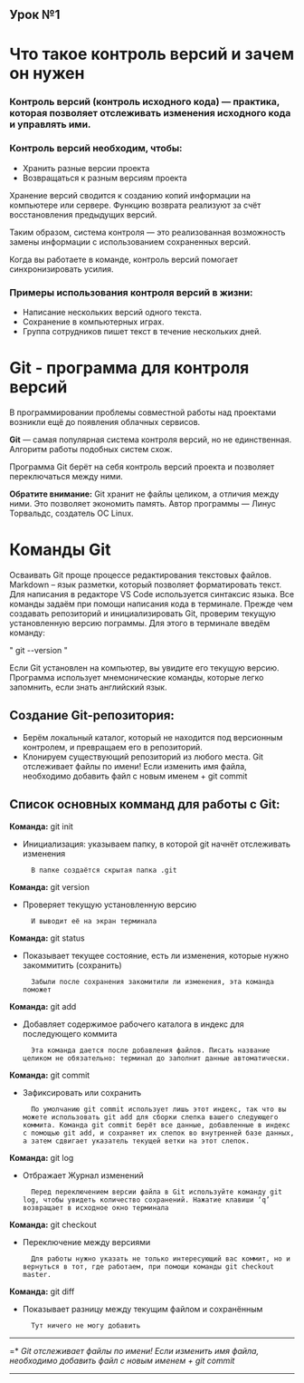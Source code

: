 ## **Урок №1**


# Что такое контроль версий и зачем он нужен

### Контроль версий (контроль исходного кода) — практика, которая позволяет отслеживать изменения исходного кода и управлять ими. 
### **Контроль версий необходим, чтобы:** 
* Хранить разные версии проекта
* Возвращаться к разным версиям проекта

Хранение версий сводится к созданию копий информации на компьютере или сервере.  Функцию возврата реализуют за счёт восстановления предыдущих версий. 

Таким образом, система контроля — это реализованная возможность замены информации с использованием сохраненных версий.

Когда вы работаете в команде, контроль версий помогает синхронизировать усилия.

### **Примеры использования контроля версий в жизни:**
* Написание нескольких версий одного текста.
* Сохранение в компьютерных играх.
* Группа сотрудников пишет текст в течение нескольких дней.




# Git - программа для контроля версий
В программировании проблемы совместной работы над проектами возникли ещё до появления облачных сервисов.

**Git** — самая популярная система контроля версий, но не единственная. Алгоритм работы подобных систем схож.

Программа Git берёт на себя контроль версий проекта и позволяет переключаться между ними.
 
**Обратите внимание:** Git хранит не файлы целиком, а отличия между ними. Это позволяет экономить память. Автор программы — Линус Торвальдс, создатель ОС Linux.

# Команды Git
Осваивать Git проще процессе редактирования текстовых файлов. Markdown – язык разметки, который позволяет форматировать текст. Для написания в редакторе VS Code используется синтаксис языка. Все команды задаём при помощи написания кода в терминале. Прежде чем создавать репозиторий и инициализировать Git, проверим текущую установленную версию пограммы. Для этого в терминале введём команду:

" git --version "

Если Git установлен на компьютер, вы увидите его текущую версию. Программа использует мнемонические команды, которые легко запомнить, если знать  английский язык.

## Создание Git-репозитория: 
* Берём локальный каталог, который не находится под версионным контролем, и превращаем его в репозиторий.
* Клонируем существующий репозиторий из любого места.
Git отслеживает файлы по имени! Если изменить имя файла, необходимо добавить файл с новым именем + git commit

## Список основных комманд для работы с Git:

**Команда:** git init

* Инициализация: указываем папку, в которой git начнёт отслеживать изменения  

        В папке создаётся скрытая папка .git

**Команда:** git version

* Проверяет текущую установленную версию 

        И выводит её на экран терминала

**Команда:** git status

* Показывает текущее состояние, есть ли изменения, которые нужно закоммитить (сохранить)

        Забыли после сохранения закомитили ли изменения, эта команда поможет

**Команда:** git add

* Добавляет содержимое рабочего каталога в индекс для последующего коммита

        Эта команда дается после добавления файлов. Писать название целиком не обязательно: терминал до заполнит данные автоматически.

**Команда:** git commit

* Зафиксировать или сохранить

        По умолчанию git commit использует лишь этот индекс, так что вы можете использовать git add для сборки слепка вашего следующего коммита. Команда git commit берёт все данные, добавленные в индекс с помощью git add, и сохраняет их слепок во внутренней базе данных, а затем сдвигает указатель текущей ветки на этот слепок.

**Команда:** git log

* Отбражает Журнал изменений

        Перед переключением версии файла в Git используйте команду git log, чтобы увидеть количество сохранений. Нажатие клавиши ‘q’ возвращает в исходное окно терминала

**Команда:** git checkout

* Переключение между версиями

        Для работы нужно указать не только интересующий вас коммит, но и вернуться в тот, где работаем, при помощи команды git checkout master.

**Команда:** git diff

* Показывает разницу между текущим файлом и сохранённым

        Тут ничего не могу добавить
---
 =* *Git отслеживает файлы по имени! Если изменить имя файла, необходимо добавить файл с новым именем + git commit*

-----------